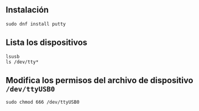  ## Instalación

```shell
sudo dnf install putty
```

## Lista los dispositivos

```shell
lsusb
ls /dev/tty*
```

## Modifica los permisos del archivo de dispositivo `/dev/ttyUSB0`

```shell
sudo chmod 666 /dev/ttyUSB0
```